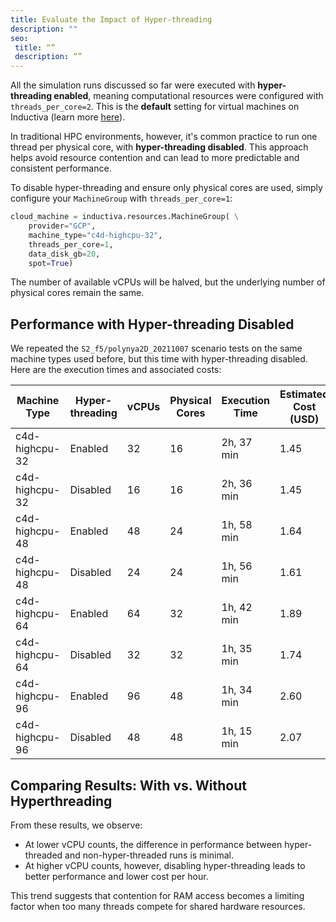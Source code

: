 ```yaml
---
title: Evaluate the Impact of Hyper-threading
description: ""
seo:
 title: “”
 description: “”
---
```


All the simulation runs discussed so far were executed with **hyper-threading enabled**, meaning computational resources were configured with `threads_per_core=2`. This is the **default** setting for virtual machines on Inductiva (learn more [here](https://inductiva.ai/guides/how-it-works/machines/hyperthreading)). 

In traditional HPC environments, however, it's common practice to run one thread per physical core, with **hyper-threading disabled**. This approach helps avoid resource contention and can lead to more predictable and consistent performance.

To disable hyper-threading and ensure only physical cores are used, simply configure your `MachineGroup` with `threads_per_core=1`:

```python
cloud_machine = inductiva.resources.MachineGroup( \
	provider="GCP",
	machine_type="c4d-highcpu-32",
	threads_per_core=1,
	data_disk_gb=20,
	spot=True)
```

The number of available vCPUs will be halved, but the underlying number of physical cores remain the same. 

## Performance with Hyper-threading Disabled
We repeated the `S2_f5/polynya2D_20211007` scenario tests on the same machine types used before, but this time with hyper-threading disabled. Here are the execution times and associated costs:

| Machine Type      | Hyper-threading | vCPUs | Physical Cores | Execution Time | Estimated Cost (USD) |
|-------------------|------------------|--------|------------------|----------------|----------------------|
| c4d-highcpu-32    | Enabled          | 32     | 16               | 2h, 37 min       | 1.45                 |
| c4d-highcpu-32    | Disabled         | 16     | 16               | 2h, 36 min       | 1.45                 |
| c4d-highcpu-48    | Enabled          | 48     | 24               | 1h, 58 min       | 1.64                 |
| c4d-highcpu-48    | Disabled         | 24     | 24               | 1h, 56 min       | 1.61                 |
| c4d-highcpu-64    | Enabled          | 64     | 32               | 1h, 42 min       | 1.89                 |
| c4d-highcpu-64    | Disabled         | 32     | 32               | 1h, 35 min       | 1.74                 |
| c4d-highcpu-96    | Enabled          | 96     | 48               | 1h, 34 min       | 2.60                 |
| c4d-highcpu-96    | Disabled         | 48     | 48               | 1h, 15 min       | 2.07                 |

## Comparing Results: With vs. Without Hyperthreading
From these results, we observe:
- At lower vCPU counts, the difference in performance between hyper-threaded and non-hyper-threaded runs is minimal.
- At higher vCPU counts, however, disabling hyper-threading leads to better performance and lower cost per hour.

This trend suggests that contention for RAM access becomes a limiting factor when too many threads compete for shared hardware resources. 